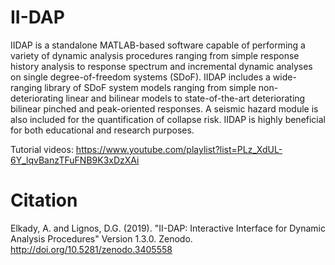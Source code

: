 # II-DAP
IIDAP is a standalone MATLAB-based software capable of performing a variety of dynamic analysis procedures ranging from simple response history analysis to response spectrum and incremental dynamic analyses on single degree-of-freedom systems (SDoF). IIDAP includes a wide-ranging library of SDoF system models ranging from simple non-deteriorating linear and bilinear models to state-of-the-art deteriorating bilinear pinched and peak-oriented responses. A seismic hazard module is also included for the quantification of collapse risk. IIDAP is highly beneficial for both educational and research purposes.

Tutorial videos: https://www.youtube.com/playlist?list=PLz_XdUL-6Y_lqvBanzTFuFNB9K3xDzXAi

# Citation
Elkady, A. and Lignos, D.G. (2019). "II-DAP: Interactive Interface for Dynamic Analysis Procedures" Version 1.3.0. Zenodo. http://doi.org/10.5281/zenodo.3405558
